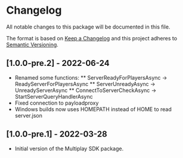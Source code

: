 # Changelog

All notable changes to this package will be documented in this file.

The format is based on [Keep a Changelog](http://keepachangelog.com/en/1.0.0/)
and this project adheres to [Semantic Versioning](http://semver.org/spec/v2.0.0.html).

## [1.0.0-pre.2] - 2022-06-24

* Renamed some functions:
** ServerReadyForPlayersAsync -> ReadyServerForPlayersAsync
** ServerUnreadyAsync -> UnreadyServerAsync
** ConnectToServerCheckAsync -> StartServerQueryHandlerAsync
* Fixed connection to payloadproxy
* Windows builds now uses HOMEPATH instead of HOME to read server.json

## [1.0.0-pre.1] - 2022-03-28

* Initial version of the Multiplay SDK package.
